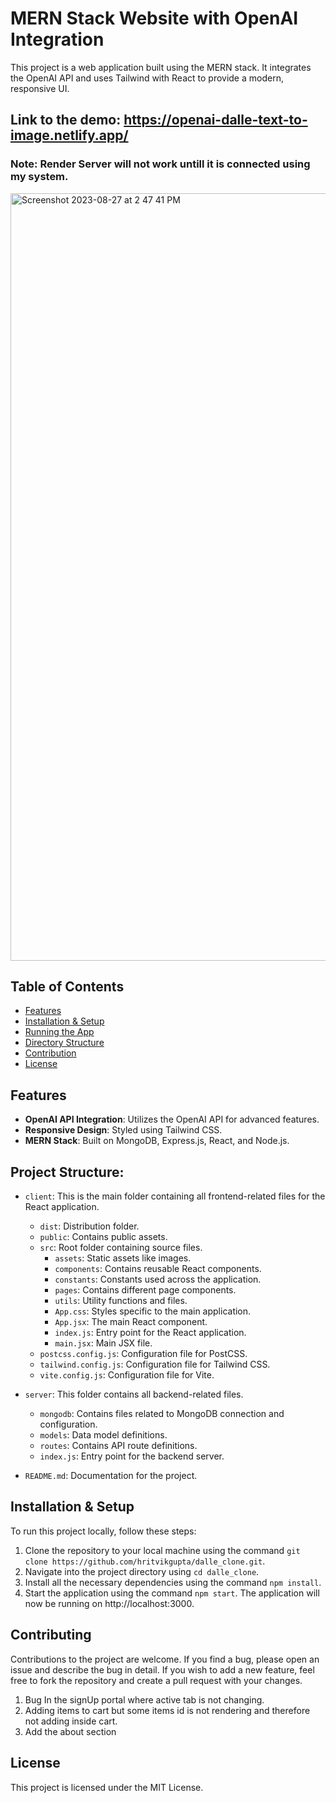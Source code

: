 # MERN Stack Website with OpenAI Integration

This project is a web application built using the MERN stack. It integrates the OpenAI API and uses Tailwind with React to provide a modern, responsive UI.

## Link to the demo: https://openai-dalle-text-to-image.netlify.app/
### Note: Render Server will not work untill it is connected using my system.
<img width="1228" alt="Screenshot 2023-08-27 at 2 47 41 PM" src="https://github.com/hritvikgupta/dalle_clone/assets/60143996/dec0f353-b533-4c12-a1b3-26a2353b73c9">

## Table of Contents

- [Features](#features)
- [Installation & Setup](#installation--setup)
- [Running the App](#running-the-app)
- [Directory Structure](#directory-structure)
- [Contribution](#contribution)
- [License](#license)

## Features

- **OpenAI API Integration**: Utilizes the OpenAI API for advanced features.
- **Responsive Design**: Styled using Tailwind CSS.
- **MERN Stack**: Built on MongoDB, Express.js, React, and Node.js.

## Project Structure:
- `client`: This is the main folder containing all frontend-related files for the React application.
    * `dist`: Distribution folder.
    * `public`: Contains public assets.
    * `src`: Root folder containing source files.
        - `assets`: Static assets like images.
        - `components`: Contains reusable React components.
        - `constants`: Constants used across the application.
        - `pages`: Contains different page components.
        - `utils`: Utility functions and files.
        - `App.css`: Styles specific to the main application.
        - `App.jsx`: The main React component.
        - `index.js`: Entry point for the React application.
        - `main.jsx`: Main JSX file.
    * `postcss.config.js`: Configuration file for PostCSS.
    * `tailwind.config.js`: Configuration file for Tailwind CSS.
    * `vite.config.js`: Configuration file for Vite.

- `server`: This folder contains all backend-related files.
    * `mongodb`: Contains files related to MongoDB connection and configuration.
    * `models`: Data model definitions.
    * `routes`: Contains API route definitions.
    * `index.js`: Entry point for the backend server.

- `README.md`: Documentation for the project.

## Installation & Setup

To run this project locally, follow these steps:

1. Clone the repository to your local machine using the command `git clone https://github.com/hritvikgupta/dalle_clone.git`.
2. Navigate into the project directory using `cd dalle_clone`.
3. Install all the necessary dependencies using the command `npm install`.
4. Start the application using the command `npm start`. The application will now be running on http://localhost:3000.

## Contributing

Contributions to the project are welcome. If you find a bug, please open an issue and describe the bug in detail. If you wish to add a new feature, feel free to fork the repository and create a pull request with your changes.
1. Bug In the signUp portal where active tab is not changing.
2. Adding items to cart but some items id is not rendering and therefore not adding inside cart.
3. Add the about section

## License

This project is licensed under the MIT License.
